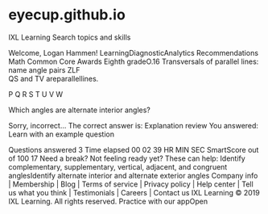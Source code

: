 # eyecup.github.io

IXL Learning
Search topics and skills

Welcome, Logan Hammen!
LearningDiagnosticAnalytics
Recommendations
Math
Common Core
Awards
Eighth gradeO.16 Transversals of parallel lines: name angle pairs ZLF
​	
QS
and
TV
areparallellines.


P
Q
R
S
T
U
V
W

Which angles are alternate interior angles?

Sorry, incorrect...
The correct answer is:
Explanation
review
You answered:
Learn with an example
question

Questions
answered
3
Time
elapsed
00	02	39
HR	MIN	SEC
SmartScore out of 100 
17
Need a break?
Not feeling ready yet? These can help:
Identify complementary, supplementary, vertical, adjacent, and congruent anglesIdentify alternate interior and alternate exterior angles
Company info | Membership | Blog | Terms of service | Privacy policy | Help center | Tell us what you think | Testimonials | Careers | Contact us
IXL Learning © 2019 IXL Learning. All rights reserved.
Practice with our appOpen

